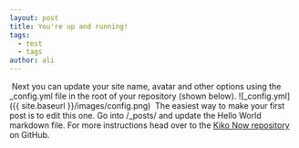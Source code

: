 ```yaml
---
layout: post
title: You're up and running!
tags:
  - test
  - tags
author: ali
---
```

​
Next you can update your site name, avatar and other options using the _config.yml file in the root of your repository (shown below).
​
![_config.yml]({{ site.baseurl }}/images/config.png)
​
The easiest way to make your first post is to edit this one. Go into /_posts/ and update the Hello World markdown file. For more instructions head over to the [Kiko Now repository](https://github.com/aweekj/kiko-now) on GitHub.
